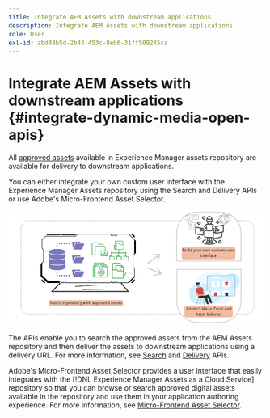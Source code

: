 ```yaml
---
title: Integrate AEM Assets with downstream applications
description: Integrate AEM Assets with downstream applications
role: User
exl-id: abd48b5d-2b43-453c-8eb6-31ff509245ca
---
```

# Integrate AEM Assets with downstream applications {#integrate-dynamic-media-open-apis}

All [approved assets](approve-assets.md) available in Experience Manager assets repository are available for delivery to downstream applications.

You can either integrate your own custom user interface with the Experience Manager Assets repository using the Search and Delivery APIs or use Adobe's Micro-Frontend Asset Selector.

![Integration with AEM Assets repository](assets/asset-selector-integration.png)

The APIs enable you to search the approved assets from the AEM Assets repository and then deliver the assets to downstream applications using a delivery URL. For more information, see [Search](/help/assets/search-assets-api.md) and [Delivery](/help/assets/deliver-assets-apis.md) APIs.

Adobe's Micro-Frontend Asset Selector provides a user interface that easily integrates with the [!DNL Experience Manager Assets as a Cloud Service] repository so that you can browse or search approved digital assets available in the repository and use them in your application authoring experience. For more information, see [Micro-Frontend Asset Selector](/help/assets/asset-selector.md).
